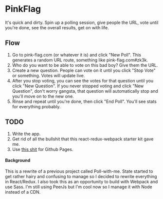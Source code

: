 # PinkFlag
It's quick and dirty. Spin up a polling session, give people the URL, vote until you're done, see the overall results, get on with life.

## Flow
1. Go to pink-flag.com (or whatever it is) and click "New Poll". This generates a random URL route, something like pink-flag.com#zk3k.
2. Who do you want to be able to vote on this bad boy? Give them the URL.
3. Create a new question. People can vote on it until you click "Stop Vote" or something. Votes will update live.
4. After you stop voting, you can see the votes for that question until you click "New Question". If you never stopped voting and click "New Question", don't worry gangsta, that question will automatically stop and you'll move on to the new one.
5. Rinse and repeat until you're done, then click "End Poll". You'll see stats for everything probably.

## TODO
1. Write the app.
2. Get rid of all the bullshit that this react-redux-webpack starter kit gave me.
3. Use [this shit](https://github.com/rafrex/spa-github-pages) for Github Pages.

#### Background
This is a rewrite of a previous project called Poll-with-me. State started to get rather hairy and confusing to manage so I decided to rewrite everything in React/Redux. I also took this as an opportunity to build with Webpack and use Sass. I'm still using PeerJs but I'm cool now so I manage it with Node instead of a CDN.
